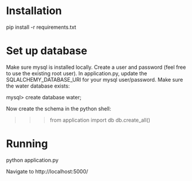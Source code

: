 # Installation

pip install -r requirements.txt 


# Set up database
Make sure mysql is installed locally. 
Create a user and password (feel free to use the existing root user).
In application.py, update the SQLALCHEMY_DATABASE_URI for your mysql user/password.
Make sure the water database exists:

mysql> create database water;

Now create the schema in the python shell:

>>> from application import db
>>> db.create_all()


# Running

python application.py 

Navigate to http://localhost:5000/